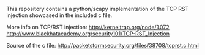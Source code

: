 This repository contains a python/scapy implementation of the TCP RST injection showcased in the included c file. 

More info on TCP/RST injection:
http://kerneltrap.org/node/3072
http://www.blackhatacademy.org/security101/TCP-RST_Injection

Source of the c file: 
http://packetstormsecurity.org/files/38708/tcprst.c.html
